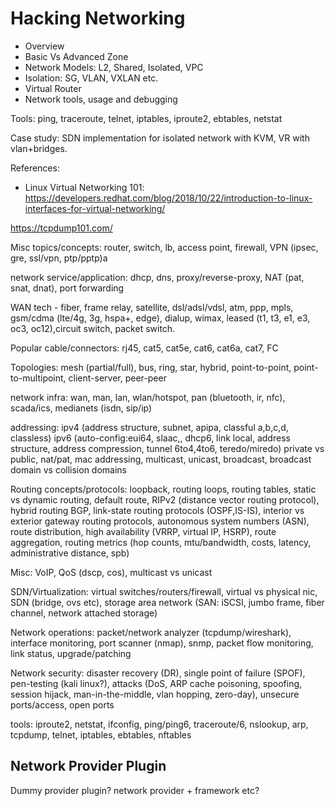 # Hacking Networking

  - Overview
  - Basic Vs Advanced Zone
  - Network Models: L2, Shared, Isolated, VPC
  - Isolation: SG, VLAN, VXLAN etc.
  - Virtual Router
  - Network tools, usage and debugging

Tools: ping, traceroute, telnet, iptables, iproute2, ebtables, netstat

Case study:
SDN implementation for isolated network with KVM, VR with vlan+bridges.

References:
- Linux Virtual Networking 101: https://developers.redhat.com/blog/2018/10/22/introduction-to-linux-interfaces-for-virtual-networking/

https://tcpdump101.com/

Misc topics/concepts:
router, switch, lb, access point, firewall, VPN (ipsec, gre, ssl/vpn, ptp/pptp)a

network service/application: dhcp, dns, proxy/reverse-proxy, NAT (pat, snat,
dnat), port forwarding

WAN tech - fiber, frame relay, satellite, dsl/adsl/vdsl, atm, ppp, mpls,
gsm/cdma (lte/4g, 3g, hspa+, edge), dialup, wimax, leased (t1, t3, e1, e3, oc3,
oc12),circuit switch, packet switch.

Popular cable/connectors: rj45, cat5, cat5e, cat6, cat6a, cat7, FC

Topologies: mesh (partial/full), bus, ring, star, hybrid, point-to-point,
point-to-multipoint, client-server, peer-peer

network infra: wan, man, lan, wlan/hotspot, pan (bluetooth, ir, nfc), scada/ics,
medianets (isdn, sip/ip)

addressing:
ipv4 (address structure, subnet, apipa, classful a,b,c,d, classless)
ipv6 (auto-config:eui64, slaac,, dhcp6, link local, address structure, address compression, tunnel 6to4,4to6, teredo/miredo)
private vs public, nat/pat, mac addressing, multicast, unicast, broadcast, broadcast domain vs collision domains

Routing concepts/protocols: loopback, routing loops, routing tables, static vs
dynamic routing, default route, RIPv2 (distance vector routing protocol), hybrid
routing BGP, link-state routing protocols (OSPF,IS-IS), interior vs exterior
gateway routing protocols, autonomous system numbers (ASN), route distribution,
high availability (VRRP, virtual IP, HSRP), route aggregation,
routing metrics (hop counts, mtu/bandwidth, costs, latency, administrative distance, spb)

Misc: VoIP, QoS (dscp, cos), multicast vs unicast

SDN/Virtualization: virtual switches/routers/firewall, virtual vs physical nic,
SDN (bridge, ovs etc), storage area network (SAN: iSCSI, jumbo frame, fiber
channel, network attached storage)

Network operations: packet/network analyzer (tcpdump/wireshark), interface
monitoring, port scanner (nmap), snmp, packet flow monitoring, link status,
upgrade/patching

Network security: disaster recovery (DR), single point of failure (SPOF),
pen-testing (kali linux?), attacks (DoS, ARP cache poisoning, spoofing, session
hijack, man-in-the-middle, vlan hopping, zero-day), unsecure ports/access, open
ports

tools: iproute2, netstat, ifconfig, ping/ping6, traceroute/6, nslookup, arp,
tcpdump, telnet, iptables, ebtables, nftables

## Network Provider Plugin

Dummy provider plugin? network provider + framework etc?

